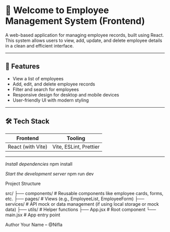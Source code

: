 # 👋 Welcome to Employee Management System (Frontend)

A web-based application for managing employee records, built using React. This system allows users to view, add, update, and delete employee details in a clean and efficient interface.

---

## 🚀 Features

- View a list of employees
- Add, edit, and delete employee records
- Filter and search for employees
- Responsive design for desktop and mobile devices
- User-friendly UI with modern styling

---

## 🛠️ Tech Stack

| Frontend        | Tooling          |
|-----------------|------------------|
| React (with Vite) | Vite, ESLint, Prettier |

---

*Install dependencies*
npm install

*Start the development server*
npm run dev

Project Structure

src/
├── components/       # Reusable components like employee cards, forms, etc.
├── pages/            # Views (e.g., EmployeeList, EmployeeForm)
├── services/         # API mock or data management (if using local storage or mock data)
├── utils/            # Helper functions
├── App.jsx           # Root component
└── main.jsx          # App entry point



Author
Your Name – @Nifla